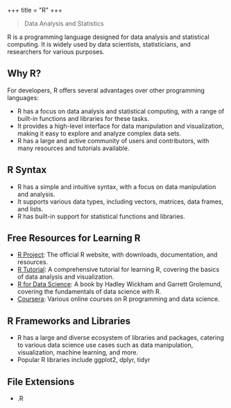+++
title = "R"
+++

> Data Analysis and Statistics


R is a programming language designed for data analysis and 
statistical computing. 
It is widely used by data scientists, statisticians, 
and researchers for various purposes.

## Why R?

For developers, R offers several advantages over other programming languages:

- R has a focus on data analysis and statistical computing, with a range of built-in functions and libraries for these tasks.
- It provides a high-level interface for data manipulation and visualization, making it easy to explore and analyze complex data sets.
- R has a large and active community of users and contributors, with many resources and tutorials available.

## R Syntax

- R has a simple and intuitive syntax, with a focus on data manipulation and analysis.
- It supports various data types, including vectors, matrices, data frames, and lists.
- R has built-in support for statistical functions and libraries.

## Free Resources for Learning R

- [R Project](https://www.r-project.org/): The official R website, with downloads, documentation, and resources.
- [R Tutorial](https://www.tutorialspoint.com/r/index.htm): A comprehensive tutorial for learning R, covering the basics of data analysis and visualization.
- [R for Data Science](https://r4ds.had.co.nz/): A book by Hadley Wickham and Garrett Grolemund, covering the fundamentals of data science with R.
- [Coursera](https://www.coursera.org/courses?query=R%20programming): Various online courses on R programming and data science.

## R Frameworks and Libraries

- R has a large and diverse ecosystem of libraries and packages, catering to various data science use cases such as data manipulation, visualization, machine learning, and more.
- Popular R libraries include ggplot2, dplyr, tidyr

## File Extensions

- .R